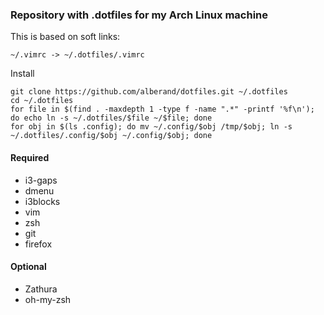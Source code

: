 ### Repository with .dotfiles for my Arch Linux machine

This is based on soft links:
```
~/.vimrc -> ~/.dotfiles/.vimrc
```

Install
```
git clone https://github.com/alberand/dotfiles.git ~/.dotfiles
cd ~/.dotfiles
for file in $(find . -maxdepth 1 -type f -name ".*" -printf '%f\n'); do echo ln -s ~/.dotfiles/$file ~/$file; done
for obj in $(ls .config); do mv ~/.config/$obj /tmp/$obj; ln -s ~/.dotfiles/.config/$obj ~/.config/$obj; done
```

#### Required

* i3-gaps
* dmenu
* i3blocks
* vim
* zsh
* git
* firefox

#### Optional

* Zathura
* oh-my-zsh
